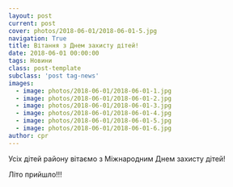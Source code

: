 ```yaml
---
layout: post
current: post
cover: photos/2018-06-01/2018-06-01-5.jpg
navigation: True
title: Вітання з Днем захисту дітей!
date: 2018-06-01 00:00:00
tags: Новини
class: post-template
subclass: 'post tag-news'
images:
  - image: photos/2018-06-01/2018-06-01-1.jpg
  - image: photos/2018-06-01/2018-06-01-2.jpg
  - image: photos/2018-06-01/2018-06-01-3.jpg
  - image: photos/2018-06-01/2018-06-01-4.jpg
  - image: photos/2018-06-01/2018-06-01-5.jpg
  - image: photos/2018-06-01/2018-06-01-6.jpg
author: cpr
---
```


Усіх дітей району вітаємо з Міжнародним Днем захисту дітей!

Літо прийшло!!!

